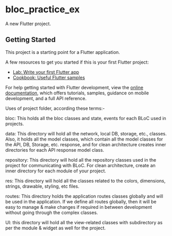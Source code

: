 # bloc_practice_ex

A new Flutter project.

## Getting Started

This project is a starting point for a Flutter application.

A few resources to get you started if this is your first Flutter project:

- [Lab: Write your first Flutter app](https://docs.flutter.dev/get-started/codelab)
- [Cookbook: Useful Flutter samples](https://docs.flutter.dev/cookbook)

For help getting started with Flutter development, view the
[online documentation](https://docs.flutter.dev/), which offers tutorials,
samples, guidance on mobile development, and a full API reference.


Uses of project folder, according these terms:-

bloc: This holds all the bloc classes and state, events for each BLoC used in projects.

data: This directory will hold all the network, local DB, storage, etc., classes. Also, it holds all the model classes, 
which contain all the model classes for the API, DB, Storage, etc.
response, and for clean architecture creates inner directories for each API response model class.

repository: This directory will hold all the repository classes used in the project
for communicating with BLoC. For clean architecture, create an inner directory for each module of your project.

res: This directory will hold all the classes related to the colors, dimensions, strings, drawable, styling, etc files.

routes: This directory holds the application routes classes globally and will be used in the application.
If we define all routes globally, then it will be easy to manage & make changes if required in between development without going through the complex classes.

UI: this directory will hold all the view-related classes with subdirectory as per the module & widget as well for the project.
